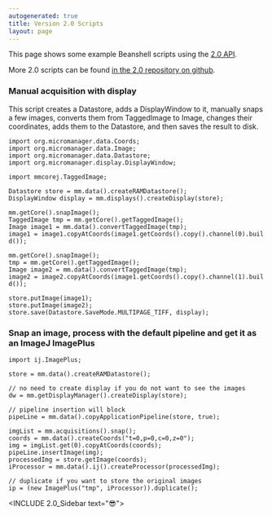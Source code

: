 ```yaml
---
autogenerated: true
title: Version 2.0 Scripts
layout: page
---
```


This page shows some example Beanshell scripts using the [2.0
API](https://micro-manager.org/wiki/Version_2.0_API).

More 2.0 scripts can be found [in the 2.0 repository on
github](https://github.com/micro-manager/micro-manager/tree/mm2/scripts).

### Manual acquisition with display

This script creates a Datastore, adds a DisplayWindow to it, manually
snaps a few images, converts them from TaggedImage to Image, changes
their coordinates, adds them to the Datastore, and then saves the result
to disk.

`import org.micromanager.data.Coords;`  
`import org.micromanager.data.Image;`  
`import org.micromanager.data.Datastore;`  
`import org.micromanager.display.DisplayWindow;`

`import mmcorej.TaggedImage;`

`Datastore store = mm.data().createRAMDatastore();`  
`DisplayWindow display = mm.displays().createDisplay(store);`

`mm.getCore().snapImage();`  
`TaggedImage tmp = mm.getCore().getTaggedImage();`  
`Image image1 = mm.data().convertTaggedImage(tmp);`  
`image1 = image1.copyAtCoords(image1.getCoords().copy().channel(0).build());`

`mm.getCore().snapImage();`  
`tmp = mm.getCore().getTaggedImage();`  
`Image image2 = mm.data().convertTaggedImage(tmp);`  
`image2 = image2.copyAtCoords(image1.getCoords().copy().channel(1).build());`

`store.putImage(image1);`  
`store.putImage(image2);`  
`store.save(Datastore.SaveMode.MULTIPAGE_TIFF, display);`

### Snap an image, process with the default pipeline and get it as an ImageJ ImagePlus

`import ij.ImagePlus;`

`store = mm.data().createRAMDatastore();`

`// no need to create display if you do not want to see the images`  
`dw = mm.getDisplayManager().createDisplay(store); `

`// pipeline insertion will block`  
`pipeLine = mm.data().copyApplicationPipeline(store, true);  `

`imgList = mm.acquisitions().snap();`  
`coords = mm.data().createCoords("t=0,p=0,c=0,z=0");`  
`img = imgList.get(0).copyAtCoords(coords);`  
`pipeLine.insertImage(img);`  
`processedImg = store.getImage(coords);`  
`iProcessor = mm.data().ij().createProcessor(processedImg);`

`// duplicate if you want to store the original images`  
`ip = (new ImagePlus("tmp", iProcessor)).duplicate();   `

\<INCLUDE 2.0\_Sidebar text="😎"\>
